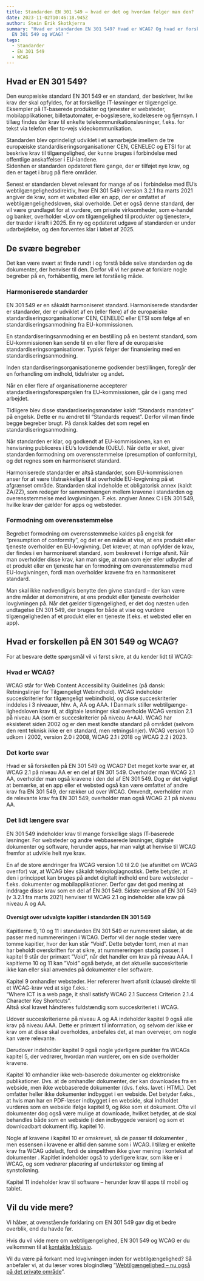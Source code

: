```yaml
---
title: Standarden EN 301 549 – hvad er det og hvordan følger man den?
date: 2023-11-02T10:46:18.945Z
author: Stein Erik Skotkjerra
summary: "Hvad er standarden EN 301 549? Hvad er WCAG? Og hvad er forskellen på
  EN 301 549 og WCAG? "
tags:
  - Standarder
  - EN 301 549
  - WCAG
---
```

## Hvad er EN 301 549?

Den europæiske standard EN 301 549 er en standard, der beskriver, hvilke krav der skal opfyldes, for at forskellige IT-løsninger er tilgængelige. Eksempler på IT-baserede produkter og tjenester er websteder, mobilapplikationer, billetautomater, e-bogslæsere, kodelæsere og fjernsyn. I tillæg findes der krav til enkelte telekommunikationsløsninger, f.eks. for tekst via telefon eller to-vejs videokommunikation.

Standarden blev oprindeligt udviklet i et samarbejde imellem de tre europæiske standardiseringsorganisationer CEN, CENELEC og ETSI for at beskrive krav til tilgængelighed, der kunne bruges i forbindelse med offentlige anskaffelser i EU-landene.
\
Sidenhen er standarden opdateret flere gange, der er tilføjet nye krav, og den er taget i brug på flere områder. 

Senest er standarden blevet relevant for mange af os i forbindelse med EU’s webtilgængelighedsdirektiv, hvor EN 301 549 i version 3.2.1 fra marts 2021 angiver de krav, som et websted eller en app, der er omfattet af webtilgængelighedsloven, skal overholde. Det er også denne standard, der vil være grundlaget for at vurdere, om private virksomheder, som e-handel og banker, overholder «Lov om tilgængelighed til produkter og tjenester», der træder i kraft i 2025. En ny og opdateret udgave af standarden er under udarbejdelse, og den forventes klar i løbet af 2025.

## De svære begreber

Det kan være svært at finde rundt i og forstå både selve standarden og de dokumenter, der henviser til den. Derfor vil vi her prøve at forklare nogle begreber på en, forhåbentlig, mere let forståelig måde.

### Harmoniserede standarder

EN 301 549 er en såkaldt harmoniseret standard. Harmoniserede standarder er standarder, der er udviklet af en (eller flere) af de europæiske standardiseringsorganisationer CEN, CENELEC eller ETSI som følge af en standardiseringsanmodning fra EU-kommissionen. 

En standardiseringsanmodning er en bestilling på en bestemt standard, som EU-kommissionen kan sende til en eller flere af de europæiske standardiseringsorganisationer. Typisk følger der finansiering med en standardiseringsanmodning. 

Inden standardiseringsorganisationerne godkender bestillingen, foregår der en forhandling om indhold, tidsfrister og andet. 

Når en eller flere af organisationerne accepterer standardiseringsforespørgslen fra EU-kommissionen, går de i gang med arbejdet. 

Tidligere blev disse standardiseringsmandater kaldt “Standards mandates” på engelsk. Dette er nu ændret til “Standards request”. Derfor vil man finde begge begreber brugt. På dansk kaldes det som regel en standardiseringsanmodning.

Når standarden er klar, og godkendt af EU-kommissionen, kan en henvisning publiceres i EU’s lovtidende (OJEU). Når dette er sket, giver standarden formodning om overensstemmelse (presumption of conformity), og det regnes som en harmoniseret standard.

Harmoniserede standarder er altså standarder, som EU-kommissionen anser for at være tilstrækkelige til at overholde EU-lovgivning på et afgrænset område. Standarden skal indeholde et obligatorisk annex (kaldt ZA/ZZ), som redegør for sammenhængen mellem kravene i standarden og overensstemmelse med
lovgivningen. F.eks. angiver Annex C i EN 301 549, hvilke krav der gælder for apps og websteder.

### Formodning om overensstemmelse

Begrebet formodning om overensstemmelse kaldes på engelsk for ”presumption of conformity”, og det er en måde at vise, at ens produkt eller tjeneste overholder en EU-lovgivning. Det kræver, at man opfylder de krav, der findes i en harmoniseret standard, som beskrevet i forrige afsnit. Når man overholder disse krav, kan man sige, at man som ejer eller udbyder af et produkt eller en tjeneste har en formodning om overensstemmelse med EU-lovgivningen, fordi man overholder kravene fra en harmoniseret standard.

Man skal ikke nødvendigvis benytte den givne standard – der kan være andre måder at demonstrere, at ens produkt eller tjeneste overholder lovgivningen på. Når det gælder tilgængelighed, er det dog næsten uden undtagelse EN 301 549, der bruges for både at vise og vurdere tilgængeligheden af et produkt eller en tjeneste (f.eks. et websted eller en app).

## Hvad er forskellen på EN 301 549 og WCAG?

For at besvare dette spørgsmål vil vi først sikre, at du kender lidt til WCAG: 

### Hvad er WCAG?

WCAG står for Web Content Accessibility Guidelines (på dansk: Retningslinjer for Tilgængeligt Webindhold). WCAG indeholder succeskriterier for tilgængeligt webindhold, og disse succeskriterier inddeles i 3 niveauer, hhv. A, AA og AAA. I Danmark stiller webtilgænge-lighedsloven krav til, at digitale løsninger skal overholde WCAG version 2.1 på niveau AA (som er succeskriterier på niveau A+AA). 
WCAG har eksisteret siden 2002 og er den mest kendte standard på området (selvom den rent teknisk ikke er en standard, men retningslinjer). WCAG version 1.0 udkom i 2002, version 2.0 i 2008, WCAG 2.1 i 2018 og WCAG 2.2 i 2023.

### Det korte svar

Hvad er så forskellen på EN 301 549 og WCAG? Det meget korte svar er, at WCAG 2.1 på niveau AA er en del af EN 301 549. Overholder man WCAG 2.1 AA, overholder man også kravene i den del af EN 301 549. Dog er det vigtigt at bemærke, at en app eller et websted også kan være omfattet af andre krav fra EN 301 549, der rækker ud over WCAG. 
Omvendt, overholder man de relevante krav fra EN 301 549, overholder man også WCAG 2.1 på niveau AA.

### Det lidt længere svar

EN 301 549 indeholder krav til mange forskellige slags IT-baserede løsninger. For websteder og andre webbaserede løsninger, digitale dokumenter og software, herunder apps, har man valgt at henvise til WCAG fremfor at udvikle helt nye krav. 

En af de store ændringer fra WCAG version 1.0 til 2.0 (se afsnittet om WCAG ovenfor) var, at WCAG blev såkaldt teknologiagnostisk. Dette betyder, at den i princippet kan bruges på andet digitalt indhold end bare websteder – f.eks. dokumenter og mobilapplikationer. Derfor gav det god mening at inddrage disse krav som en del af EN 301 549. Sidste version af EN 301 549 (v 3.2.1 fra marts 2021) henviser til WCAG 2.1 og indeholder alle krav på niveau A og AA.

#### Oversigt over udvalgte kapitler i standarden EN 301 549

Kapitlerne 9, 10 og 11 i standarden EN 301 549 er nummereret sådan, at de passer med nummereringen i WCAG. Derfor vil der nogle steder være tomme kapitler, hvor der kun står “Void”. Dette betyder tomt, men at man har beholdt overskriften for at sikre, at nummereringen stadig passer. I kapitel 9 står der primært ”Void”, når det handler om krav på niveau AAA. I kapitlerne 10 og 11 kan ”Void” også betyde, at det aktuelle succeskriterie ikke kan eller skal anvendes på dokumenter eller software.

Kapitel 9 omhandler websteder. Her refererer hvert afsnit (clause) direkte til et WCAG-krav ved at sige f.eks.:\
“Where ICT is a web page, it shall satisfy WCAG 2.1 Success Criterion 2.1.4 Character Key Shortcuts”.\
Altså skal kravet håndteres fuldstændig som succeskriteriet i WCAG. 

Udover succeskriterierne på niveau A og AA indeholder kapitel 9 også alle krav på niveau AAA. Dette er primært til information, og selvom der ikke er krav om at disse skal overholdes, anbefales det, at man overvejer, om nogle kan være relevante.

Derudover indeholder kapitel 9 også nogle yderligere punkter fra WCAGs kapitel 5, der vedrører, hvordan man vurderer, om en side overholder kravene.

Kapitel 10 omhandler ikke web-baserede dokumenter og elektroniske publikationer. Dvs. at de omhandler dokumenter, der kan downloades fra en webside, men ikke webbaserede dokumenter (dvs. f.eks. lavet i HTML). Det omfatter heller ikke dokumenter indbygget i en webside. Det betyder f.eks., at hvis man har en PDF-læser indbygget i en webside, skal indholdet vurderes som en webside ifølge kapitel 9, og ikke som et dokument. Ofte vil dokumenter dog også være mulige at downloade, hvilket betyder, at de skal behandles både som en webside (i den indbyggede version) og som et downloadbart dokument iflg. kapitel 10. 

Nogle af kravene i kapitel 10 er omskrevet, så de passer til dokumenter , men essensen i kravene er altid den samme som i WCAG. I tillæg er enkelte krav fra WCAG udeladt, fordi de simpelthen ikke giver mening i kontekst af dokumenter .
Kapitlet indeholder også to yderligere krav, som ikke er i WCAG, og som vedrører placering af undertekster og timing af synstolkning.

Kapitel 11 indeholder krav til software – herunder krav til apps til mobil og tablet. 

## V﻿il du vide mere?

Vi håber, at o﻿venstående f﻿orklaring om EN 301 549 gav dig et bedre overblik, end du havde før.

Hvis du vil vide mere om webtilgængelighed, EN 301 549 og WCAG er du velkommen til at [kontakte Inklusio](https://inklusio.dk/kontakt-os/).

Vil du være på forkant med lovgivningen inden for webtilgængelighed? Så anbefaler vi, at du læser vores blogindlæg ”[Webtilgængelighed – nu også på det private område](https://inklusio.dk/posts/lov-om-webtilg%C3%A6ngelighed-pa-det-private-omrade/)”.